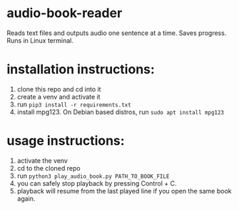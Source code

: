 # audio-book-reader
Reads text files and outputs audio one sentence at a time. Saves progress. Runs in Linux terminal.
# installation instructions:
1. clone this repo and cd into it
2. create a venv and activate it
3. run `pip3 install -r requirements.txt`
4. install mpg123. On Debian based distros, run `sudo apt install mpg123`
# usage instructions:
1. activate the venv
2. cd to the cloned repo
3. run `python3 play_audio_book.py PATH_TO_BOOK_FILE`
4. you can safely stop playback by pressing Control + C.
5. playback will resume from the last played line if you open the same book again.
